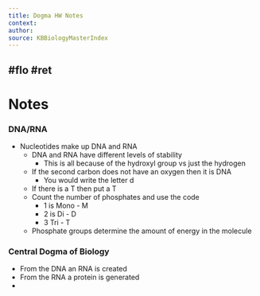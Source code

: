 ```yaml
---
title: Dogma HW Notes 
context: 
author:  
source: KBBiologyMasterIndex
---
```

#flo #ret 
---

# Notes

 ### DNA/RNA
 
 - Nucleotides make up DNA and RNA
	 - DNA and RNA have different levels of stability
		 - This is all because of the hydroxyl group vs just the hydrogen
	 - If the second carbon does not have an oxygen then it is DNA
		 - You would write the letter d
	 - If there is a T then put a T
	 - Count the number of phosphates and use the code
		 - 1 is Mono - M
		 - 2 is Di - D
		 - 3 Tri - T
	 - Phosphate groups determine the amount of energy in the molecule

### Central Dogma of Biology

 - From the DNA an RNA is created
 - From the RNA a protein is generated
 - 